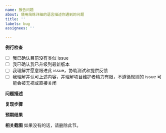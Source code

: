 ```yaml
---
name: 报告问题
about: 使用简练详细的语言描述你遇到的问题
title: ''
labels: bug
assignees: ''

---
```


**例行检查**

+ [ ] 我已确认目前没有类似 issue
+ [ ] 我已确认我已升级到最新版本
+ [ ] 我理解并愿意跟进此 issue，协助测试和提供反馈
+ [ ] 我理解并认可上述内容，并理解项目维护者精力有限，不遵循规则的 issue 可能会被无视或直接关闭

**问题描述**

**复现步骤**

**预期结果**

**相关截图**
如果没有的话，请删除此节。